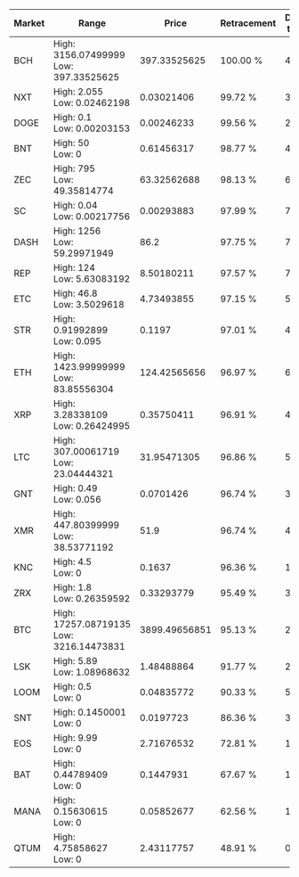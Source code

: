 | Market | Range | Price| Retracement | Doubles to 50% |
| --- | --- | --- | --- | --- |
| BCH | High: 3156.07499999<br />Low: 397.33525625 | 397.33525625 | 100.00 % | 4.47 |
| NXT | High: 2.055<br />Low: 0.02462198 | 0.03021406 | 99.72 % | 34.41 |
| DOGE | High: 0.1<br />Low: 0.00203153 | 0.00246233 | 99.56 % | 20.72 |
| BNT | High: 50<br />Low: 0 | 0.61456317 | 98.77 % | 40.68 |
| ZEC | High: 795<br />Low: 49.35814774 | 63.32562688 | 98.13 % | 6.67 |
| SC | High: 0.04<br />Low: 0.00217756 | 0.00293883 | 97.99 % | 7.18 |
| DASH | High: 1256<br />Low: 59.29971949 | 86.2 | 97.75 % | 7.63 |
| REP | High: 124<br />Low: 5.63083192 | 8.50180211 | 97.57 % | 7.62 |
| ETC | High: 46.8<br />Low: 3.5029618 | 4.73493855 | 97.15 % | 5.31 |
| STR | High: 0.91992899<br />Low: 0.095 | 0.1197 | 97.01 % | 4.24 |
| ETH | High: 1423.99999999<br />Low: 83.85556304 | 124.42565656 | 96.97 % | 6.06 |
| XRP | High: 3.28338109<br />Low: 0.26424995 | 0.35750411 | 96.91 % | 4.96 |
| LTC | High: 307.00061719<br />Low: 23.04444321 | 31.95471305 | 96.86 % | 5.16 |
| GNT | High: 0.49<br />Low: 0.056 | 0.0701426 | 96.74 % | 3.89 |
| XMR | High: 447.80399999<br />Low: 38.53771192 | 51.9 | 96.74 % | 4.69 |
| KNC | High: 4.5<br />Low: 0 | 0.1637 | 96.36 % | 13.74 |
| ZRX | High: 1.8<br />Low: 0.26359592 | 0.33293779 | 95.49 % | 3.10 |
| BTC | High: 17257.08719135<br />Low: 3216.14473831 | 3899.49656851 | 95.13 % | 2.63 |
| LSK | High: 5.89<br />Low: 1.08968632 | 1.48488864 | 91.77 % | 2.35 |
| LOOM | High: 0.5<br />Low: 0 | 0.04835772 | 90.33 % | 5.17 |
| SNT | High: 0.1450001<br />Low: 0 | 0.0197723 | 86.36 % | 3.67 |
| EOS | High: 9.99<br />Low: 0 | 2.71676532 | 72.81 % | 1.84 |
| BAT | High: 0.44789409<br />Low: 0 | 0.1447931 | 67.67 % | 1.55 |
| MANA | High: 0.15630615<br />Low: 0 | 0.05852677 | 62.56 % | 1.34 |
| QTUM | High: 4.75858627<br />Low: 0 | 2.43117757 | 48.91 % | 0.00 |
